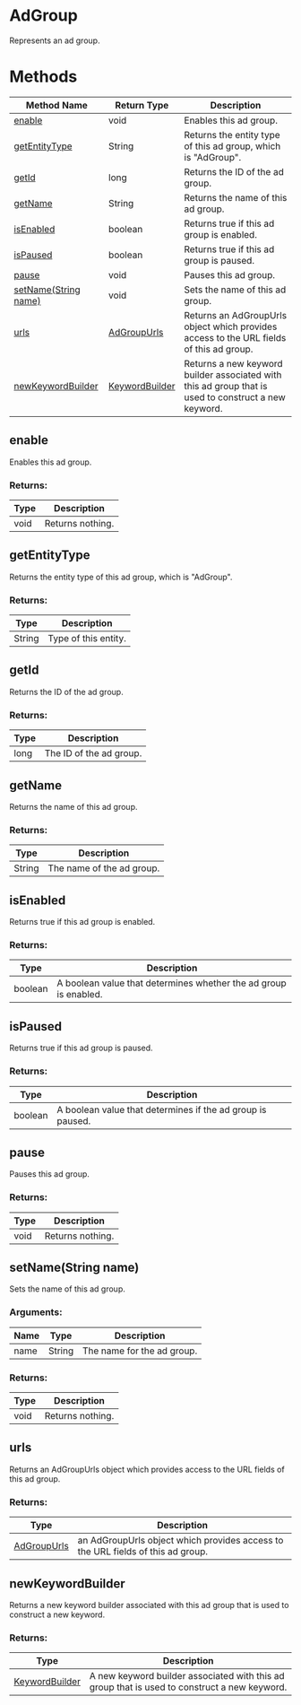 # AdGroup
Represents an ad group.
# Methods
|Method Name|Return Type|Description|
|-|-|-
[enable](#enable)|void|Enables this ad group.<br />
[getEntityType](#getentitytype)|String|Returns the entity type of this ad group, which is "AdGroup".<br />
[getId](#getid)|long|Returns the ID of the ad group.<br />
[getName](#getname)|String|Returns the name of this ad group.<br />
[isEnabled](#isenabled)|boolean|Returns true if this ad group is enabled. <br />
[isPaused](#ispaused)|boolean|Returns true if this ad group is paused. <br />
[pause](#pause)|void|Pauses this ad group.<br />
[setName(String name)](#setname~string-name~)|void|Sets the name of this ad group.<br />
[urls](#urls)|[AdGroupUrls](./AdGroupUrls)|Returns an AdGroupUrls object which provides access to the URL fields of this ad group.<br />
[newKeywordBuilder](#newkeywordbuilder)|[KeywordBuilder](./KeywordBuilder)|Returns a new keyword builder associated with this ad group that is used to construct a new keyword.<br />

## <a name="enable"></a>enable
Enables this ad group.

### Returns:
|Type|Description|
|-|-
void|Returns nothing.

## <a name="getentitytype"></a>getEntityType
Returns the entity type of this ad group, which is "AdGroup".

### Returns:
|Type|Description|
|-|-
String|Type of this entity.

## <a name="getid"></a>getId
Returns the ID of the ad group.

### Returns:
|Type|Description|
|-|-
long|The ID of the ad group.

## <a name="getname"></a>getName
Returns the name of this ad group.

### Returns:
|Type|Description|
|-|-
String|The name of the ad group.

## <a name="isenabled"></a>isEnabled
Returns true if this ad group is enabled. 

### Returns:
|Type|Description|
|-|-
boolean|A boolean value that determines whether the ad group is enabled.

## <a name="ispaused"></a>isPaused
Returns true if this ad group is paused. 

### Returns:
|Type|Description|
|-|-
boolean|A boolean value that determines if the ad group is paused.

## <a name="pause"></a>pause
Pauses this ad group.

### Returns:
|Type|Description|
|-|-
void|Returns nothing.

## <a name="setname~string-name~"></a>setName(String name)
Sets the name of this ad group.

### Arguments:
|Name|Type|Description|
|-|-|-
name|String|The name for the ad group.
### Returns:
|Type|Description|
|-|-
void|Returns nothing.

## <a name="urls"></a>urls
Returns an AdGroupUrls object which provides access to the URL fields of this ad group.

### Returns:
|Type|Description|
|-|-
[AdGroupUrls](./AdGroupUrls)|an AdGroupUrls object which provides access to the URL fields of this ad group.

## <a name="newkeywordbuilder"></a>newKeywordBuilder
Returns a new keyword builder associated with this ad group that is used to construct a new keyword.

### Returns:
|Type|Description|
|-|-
[KeywordBuilder](./KeywordBuilder)|A new keyword builder associated with this ad group that is used to construct a new keyword.

